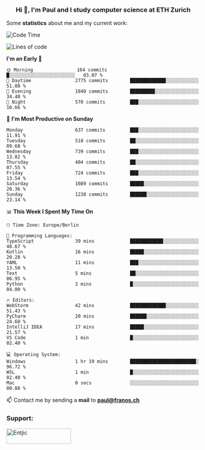 <h3 align="center">Hi 👋, I'm Paul and I study computer science at ETH Zurich</h3>


Some **statistics** about me and my current work:

<!--START_SECTION:waka-->
![Code Time](http://img.shields.io/badge/Code%20Time-1%2C578%20hrs%201%20min-blue)

![Lines of code](https://img.shields.io/badge/From%20Hello%20World%20I%27ve%20Written-2.8%20million%20lines%20of%20code-blue)

**I'm an Early 🐤** 

```text
🌞 Morning                164 commits         █░░░░░░░░░░░░░░░░░░░░░░░░   03.07 % 
🌆 Daytime                2775 commits        █████████████░░░░░░░░░░░░   51.88 % 
🌃 Evening                1840 commits        █████████░░░░░░░░░░░░░░░░   34.40 % 
🌙 Night                  570 commits         ███░░░░░░░░░░░░░░░░░░░░░░   10.66 % 
```
📅 **I'm Most Productive on Sunday** 

```text
Monday                   637 commits         ███░░░░░░░░░░░░░░░░░░░░░░   11.91 % 
Tuesday                  518 commits         ██░░░░░░░░░░░░░░░░░░░░░░░   09.68 % 
Wednesday                739 commits         ███░░░░░░░░░░░░░░░░░░░░░░   13.82 % 
Thursday                 404 commits         ██░░░░░░░░░░░░░░░░░░░░░░░   07.55 % 
Friday                   724 commits         ███░░░░░░░░░░░░░░░░░░░░░░   13.54 % 
Saturday                 1089 commits        █████░░░░░░░░░░░░░░░░░░░░   20.36 % 
Sunday                   1238 commits        ██████░░░░░░░░░░░░░░░░░░░   23.14 % 
```


📊 **This Week I Spent My Time On** 

```text
🕑︎ Time Zone: Europe/Berlin

💬 Programming Languages: 
TypeScript               39 mins             ████████████░░░░░░░░░░░░░   48.67 % 
Kotlin                   16 mins             █████░░░░░░░░░░░░░░░░░░░░   20.28 % 
YAML                     11 mins             ███░░░░░░░░░░░░░░░░░░░░░░   13.50 % 
Text                     5 mins              ██░░░░░░░░░░░░░░░░░░░░░░░   06.95 % 
Python                   3 mins              █░░░░░░░░░░░░░░░░░░░░░░░░   04.00 % 

🔥 Editors: 
WebStorm                 42 mins             █████████████░░░░░░░░░░░░   51.43 % 
PyCharm                  20 mins             ██████░░░░░░░░░░░░░░░░░░░   24.60 % 
IntelliJ IDEA            17 mins             █████░░░░░░░░░░░░░░░░░░░░   21.57 % 
VS Code                  1 min               █░░░░░░░░░░░░░░░░░░░░░░░░   02.40 % 

💻 Operating System: 
Windows                  1 hr 19 mins        ████████████████████████░   96.72 % 
WSL                      1 min               █░░░░░░░░░░░░░░░░░░░░░░░░   02.40 % 
Mac                      0 secs              ░░░░░░░░░░░░░░░░░░░░░░░░░   00.88 % 
```


<!--END_SECTION:waka-->

📫 Contact me by sending a **mail** to **paul@franos.ch**

<h3 align="left">Support:</h3>
<p><a href="https://ko-fi.com/Entjic"> <img align="left" src="https://cdn.ko-fi.com/cdn/kofi3.png?v=3" height="40" width="168" alt="Entjic" /></a></p>
